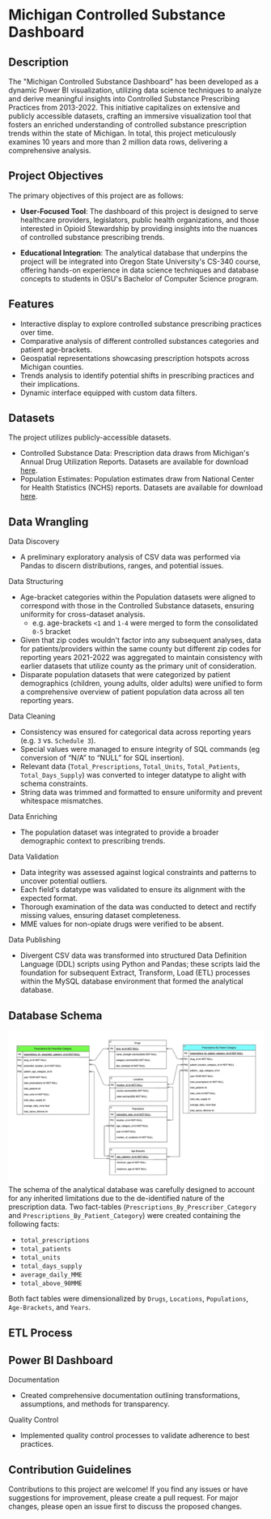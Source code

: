 # Michigan Controlled Substance Dashboard


## Description

The "Michigan Controlled Substance Dashboard" has been developed as a dynamic Power BI visualization, utilizing data science techniques to analyze and derive meaningful insights into Controlled Substance Prescribing Practices from 2013-2022. This initiative capitalizes on extensive and publicly accessible datasets, crafting an immersive visualization tool that fosters an enriched understanding of controlled substance prescription trends within the state of Michigan. In total, this project meticulously examines 10 years and more than 2 million data rows, delivering a comprehensive analysis.

## Project Objectives

The primary objectives of this project are as follows:

- **User-Focused Tool**: The dashboard of this project is designed to serve healthcare providers, legislators, public health organizations, and those interested in Opioid Stewardship by providing insights into the nuances of controlled substance prescribing trends.

- **Educational Integration**: The analytical database that underpins the project will be integrated into Oregon State University's CS-340 course, offering hands-on experience in data science techniques and database concepts to students in OSU's Bachelor of Computer Science program.

## Features

- Interactive display to explore controlled substance prescribing practices over time.
- Comparative analysis of different controlled substances categories and patient age-brackets.
- Geospatial representations showcasing prescription hotspots across Michigan counties.
- Trends analysis to identify potential shifts in prescribing practices and their implications.
- Dynamic interface equipped with custom data filters.


## Datasets

The project utilizes publicly-accessible datasets. 
- Controlled Substance Data: Prescription data draws from Michigan's Annual Drug Utilization Reports. Datasets are available for download [here](https://www.michigan.gov/lara/bureau-list/bpl/health/maps/reports).
- Population Estimates: Population estimates draw from National Center for Health Statistics (NCHS) reports. Datasets are available for download [here](https://vitalstats.michigan.gov/osr/Population/npPopAgeGroupSlider.asp?AreaType=C).


## Data Wrangling
Data Discovery
- A preliminary exploratory analysis of CSV data was performed via Pandas to discern distributions, ranges, and potential issues.

Data Structuring
- Age-bracket categories within the Population datasets were aligned to correspond with those in the Controlled Substance datasets, ensuring uniformity for cross-dataset analysis.
    - e.g. age-brackets `<1` and `1-4` were merged to form the consolidated `0-5` bracket
- Given that zip codes wouldn't factor into any subsequent analyses, data for patients/providers within the same county but different zip codes for reporting years 2021-2022 was aggregated to maintain consistency with earlier datasets that utilize county as the primary unit of consideration.
- Disparate population datasets that were categorized by patient demographics (children, young adults, older adults) were unified to form a comprehensive overview of patient population data across all ten reporting years.

Data Cleaning
- Consistency was ensured for categorical data across reporting years (e.g. `3` vs. `Schedule 3`).
- Special values were managed to ensure integrity of SQL commands (eg conversion of “N/A” to “NULL” for SQL insertion).
- Relevant data (`Total_Prescriptions`, `Total_Units`, `Total_Patients`, `Total_Days_Supply`) was converted to integer datatype to alight with schema constraints.
- String data was trimmed and formatted to ensure uniformity and prevent whitespace mismatches.

Data Enriching
- The population dataset was integrated to provide a broader demographic context to prescribing trends.

Data Validation
- Data integrity was assessed against logical constraints and patterns to uncover potential outliers.
- Each field's datatype was validated to ensure its alignment with the expected format.
- Thorough examination of the data was conducted to detect and rectify missing values, ensuring dataset completeness.
- MME values for non-opiate drugs were verified to be absent.

Data Publishing
- Divergent CSV data was transformed into structured Data Definition Language (DDL) scripts using Python and Pandas; these scripts laid the foundation for subsequent Extract, Transform, Load (ETL) processes within the MySQL database environment that formed the analytical database.


## Database Schema
![Database Schema](Database_Schema.jpg)
The schema of the analytical database was carefully designed to account for any inherited limitations due to the de-identified nature of the prescription data.
Two fact-tables (`Prescriptions_By_Prescriber_Category` and `Prescriptions_By_Patient_Category`) were created containing the following facts: 
- `total_prescriptions`
- `total_patients`
- `total_units`
- `total_days_supply`
- `average_daily_MME`
- `total_above_90MME`

Both fact tables were dimensionalized by `Drugs`, `Locations`, `Populations`, `Age-Brackets`, and `Years`.



## ETL Process
## Power BI Dashboard

Documentation
- Created comprehensive documentation outlining transformations, assumptions, and methods for transparency.

Quality Control
- Implemented quality control processes to validate adherence to best practices.


## Contribution Guidelines

Contributions to this project are welcome! If you find any issues or have suggestions for improvement, please create a pull request. For major changes, please open an issue first to discuss the proposed changes.